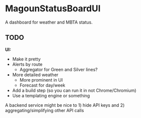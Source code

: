 # MagounStatusBoardUI

A dashboard for weather and MBTA status.

## TODO

__UI:__
* Make it pretty
* Alerts by route
  * Aggregator for Green and Silver lines?
* More detailed weather
  * More prominent in UI
  * Forecast for day/week
* Add a build step (so you can run it in not Chrome/Chromium)
* Use a templating engine or something

A backend service might be nice to 1) hide API keys and 2) aggregating/simplifying other API calls
